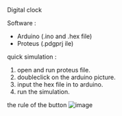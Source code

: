 Digital clock

Software :
- Arduino (.ino and .hex file)
- Proteus (.pdgprj ile)

quick simulation :
1. open and run proteus file.
2. doubleclick on the arduino picture.
3. input the hex file in to arduino.
4. run the simulation.

the rule of the button
![image](https://user-images.githubusercontent.com/62459218/122663380-2fc27380-d1c4-11eb-8565-0e0a22a29a61.png)
